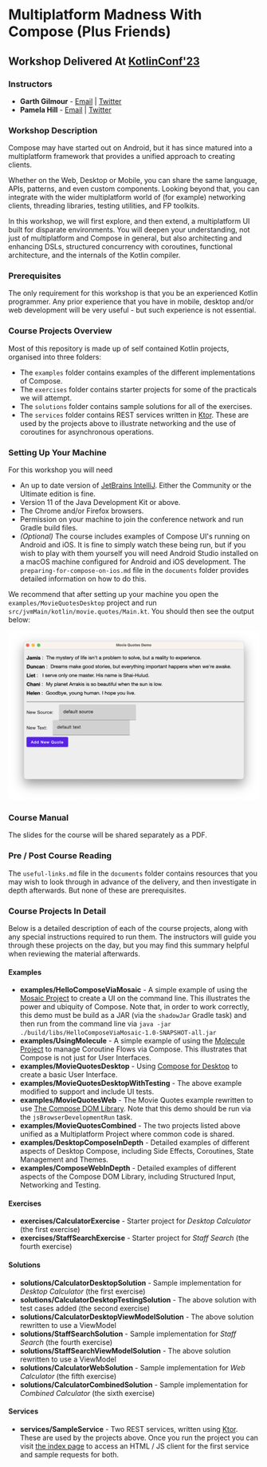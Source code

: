 # Multiplatform Madness With Compose (Plus Friends)

## Workshop Delivered At [KotlinConf'23](https://kotlinconf.com/workshops/)

### Instructors
* **Garth Gilmour** - [Email](mailto:garth.gilmour@jetbrains.com) | [Twitter](https://twitter.com/GarthGilmour)
* **Pamela Hill** - [Email](mailto:pamela.hill@jetbrains.com) | [Twitter](https://twitter.com/pamelaahill) 
 
### Workshop Description

Compose may have started out on Android, but it has since matured into a multiplatform framework that provides a unified approach to creating clients.

Whether on the Web, Desktop or Mobile, you can share the same language, APIs, patterns, and even custom components. Looking beyond that, you can integrate with the wider multiplatform world of (for example) networking clients, threading libraries, testing utilities, and FP toolkits.

In this workshop, we will first explore, and then extend, a multiplatform UI built for disparate environments. You will deepen your understanding, not just of multiplatform and Compose in general, but also architecting and enhancing DSLs, structured concurrency with coroutines, functional architecture, and the internals of the Kotlin compiler.

### Prerequisites

The only requirement for this workshop is that you be an experienced Kotlin programmer. Any prior experience that you have in mobile, desktop and/or web development will be very useful - but such experience is not essential.

### Course Projects Overview

Most of this repository is made up of self contained Kotlin projects, organised into three folders:

* The `examples` folder contains examples of the different implementations of Compose.
* The `exercises` folder contains starter projects for some of the practicals we will attempt.
* The `solutions` folder contains sample solutions for all of the exercises.
* The `services` folder contains REST services written in [Ktor](https://ktor.io/). These are used by the projects above to illustrate networking and the use of coroutines for asynchronous operations.

### Setting Up Your Machine

For this workshop you will need

* An up to date version of [JetBrains IntelliJ](https://www.jetbrains.com/idea/). Either the Community or the Ultimate edition is fine.
* Version 11 of the Java Development Kit or above.
* The Chrome and/or Firefox browsers.
* Permission on your machine to join the conference network and run Gradle build files.
* *(Optional)* The course includes examples of Compose UI's running on Android and iOS. It is fine to simply watch these being run, but if you wish to play with them yourself you will need Android Studio installed on a macOS machine configured for Android and iOS development. The `preparing-for-compose-on-ios.md` file in the `documents` folder provides detailed information on how to do this.

We recommend that after setting up your machine you open the `examples/MovieQuotesDesktop` project and run `src/jvmMain/kotlin/movie.quotes/Main.kt`. You should then see the output below:

![A Compose For Desktop UI](HelloComposeForDesktop.png "Hello World of Compose For Desktop")

### Course Manual

The slides for the course will be shared separately as a PDF.

### Pre / Post Course Reading

The `useful-links.md` file in the `documents` folder contains resources that you may wish to look through in advance of the delivery, and then investigate in depth afterwards. But none of these are prerequisites.

### Course Projects In Detail

Below is a detailed description of each of the course projects, along with any special instructions required to run them. The instructors will guide you through these projects on the day, but you may find this summary helpful when reviewing the material afterwards. 

#### Examples

* **examples/HelloComposeViaMosaic** - A simple example of using the [Mosaic Project](https://github.com/JakeWharton/mosaic) to create a UI on the command line. This illustrates the power and ubiquity of Compose. Note that, in order to work correctly, this demo must be build as a JAR (via the `shadowJar` Gradle task) and then run from the command line via `java -jar ./build/libs/HelloComposeViaMosaic-1.0-SNAPSHOT-all.jar`
* **examples/UsingMolecule** - A simple example of using the [Molecule Project](https://github.com/cashapp/molecule) to manage Coroutine Flows via Compose. This illustrates that Compose is not just for User Interfaces.
* **examples/MovieQuotesDesktop** - Using [Compose for Desktop](https://www.jetbrains.com/lp/compose-desktop/) to create a basic User Interface.
* **examples/MovieQuotesDesktopWithTesting** - The above example modified to support and include UI tests.
* **examples/MovieQuotesWeb** - The Movie Quotes example rewritten to use [The Compose DOM Library](https://compose-web.ui.pages.jetbrains.team/). Note that this demo should be run via the `jsBrowserDevelopmentRun` task.
* **examples/MovieQuotesCombined** - The two projects listed above unified as a Multiplatform Project where common code is shared. 
* **examples/DesktopComposeInDepth** - Detailed examples of different aspects of Desktop Compose, including Side Effects, Coroutines, State Management and Themes. 
* **examples/ComposeWebInDepth** - Detailed examples of different aspects of the Compose DOM Library, including Structured Input, Networking and Testing.

#### Exercises

* **exercises/CalculatorExercise** - Starter project for *Desktop Calculator* (the first exercise)
* **exercises/StaffSearchExercise** - Starter project for *Staff Search* (the fourth exercise)

#### Solutions

* **solutions/CalculatorDesktopSolution** - Sample implementation for *Desktop Calculator* (the first exercise)
* **solutions/CalculatorDesktopTestingSolution** - The above solution with test cases added (the second exercise)
* **solutions/CalculatorDesktopViewModelSolution** - The above solution rewritten to use a ViewModel
* **solutions/StaffSearchSolution** - Sample implementation for *Staff Search* (the fourth exercise)
* **solutions/StaffSearchViewModelSolution** - The above solution rewritten to use a ViewModel
* **solutions/CalculatorWebSolution** - Sample implementation for *Web Calculator* (the fifth exercise)
* **solutions/CalculatorCombinedSolution** - Sample implementation for *Combined Calculator* (the sixth exercise)

#### Services

* **services/SampleService** - Two REST services, written using [Ktor](https://ktor.io/). These are used by the projects above. Once you run the project you can visit [the index page](http://0.0.0.0:8080/index.html) to access an HTML / JS client for the first service and sample requests for both.